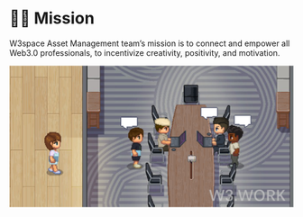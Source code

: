 # 👨🌾 Mission

W3space Asset Management team’s mission is to connect and empower all Web3.0 professionals, to incentivize creativity, positivity, and motivation.

![](../.gitbook/assets/5.png)
